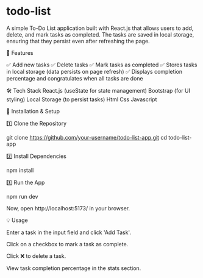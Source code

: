 # todo-list

A simple To-Do List application built with React.js that allows users to add, delete, and mark tasks as completed. The tasks are saved in local storage, ensuring that they persist even after refreshing the page.

🚀 Features

✅ Add new tasks
✅ Delete tasks
✅ Mark tasks as completed
✅ Stores tasks in local storage (data persists on page refresh)
✅ Displays completion percentage and congratulates when all tasks are done

🛠 Tech Stack
React.js (useState for state management)
Bootstrap (for UI styling)
Local Storage (to persist tasks)
Html 
Css
Javascript 

🔧 Installation & Setup

1️⃣ Clone the Repository

git clone https://github.com/your-username/todo-list-app.git
cd todo-list-app

2️⃣ Install Dependencies

npm install

3️⃣ Run the App

npm run dev

Now, open http://localhost:5173/ in your browser.

💡 Usage

Enter a task in the input field and click 'Add Task'.

Click on a checkbox to mark a task as complete.

Click ❌ to delete a task.

View task completion percentage in the stats section.




